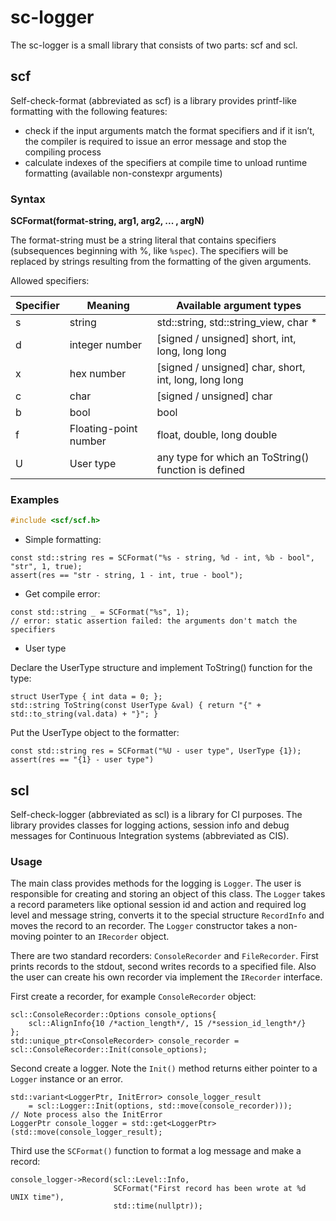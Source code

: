 # sc-logger

The sc-logger is a small library that consists of two parts: scf and scl.

## scf

Self-check-format (abbreviated as scf) is a library provides printf-like formatting with the following features:
- check if the input arguments match the format specifiers and if it isn’t, the compiler is required to issue an error message and stop the compiling process
- calculate indexes of the specifiers at compile time to unload runtime formatting (available non-constexpr arguments)

### Syntax

**SCFormat(format-string, arg1, arg2, ... , argN)**

The format-string must be a string literal that contains specifiers (subsequences beginning with %, like `%spec`).
The specifiers will be replaced by strings resulting from the formatting of the given arguments.

Allowed specifiers:

Specifier | Meaning | Available argument types
--- | --- | --- |
s | string | std::string, std::string_view, char *
d | integer number | [signed / unsigned] short, int, long, long long
x | hex number | [signed / unsigned] char, short, int, long, long long
c | char | [signed / unsigned] char
b | bool | bool
f | Floating-point number | float, double, long double
U | User type | any type for which an ToString() function is defined

### Examples

```c++
#include <scf/scf.h>
```

- Simple formatting:

```
const std::string res = SCFormat("%s - string, %d - int, %b - bool", "str", 1, true);
assert(res == "str - string, 1 - int, true - bool");
```

- Get compile error:

```
const std::string _ = SCFormat("%s", 1);
// error: static assertion failed: the arguments don't match the specifiers
```

- User type

Declare the UserType structure and implement ToString() function for the type:

```
struct UserType { int data = 0; };
std::string ToString(const UserType &val) { return "{" + std::to_string(val.data) + "}"; }
```

Put the UserType object to the formatter:

```
const std::string res = SCFormat("%U - user type", UserType {1});
assert(res == "{1} - user type")
```
## scl

Self-check-logger (abbreviated as scl) is a library for CI purposes.
The library provides classes for logging actions, session info and debug messages
for Continuous Integration systems (abbreviated as CIS).

### Usage

The main class provides methods for the logging is `Logger`.
The user is responsible for creating and storing an object of this class.
The `Logger` takes a record parameters like optional session id and action and required log level
and message string, converts it to the special structure `RecordInfo`
and moves the record to an recorder.
The `Logger` constructor takes a non-moving pointer to an `IRecorder` object.

There are two standard recorders: `ConsoleRecorder` and `FileRecorder`.
First prints records to the stdout, second writes records to a specified file.
Also the user can create his own recorder via implement the `IRecorder` interface.

First create a recorder, for example `ConsoleRecorder` object:

```
scl::ConsoleRecorder::Options console_options{
    scl::AlignInfo{10 /*action_length*/, 15 /*session_id_length*/}
};
std::unique_ptr<ConsoleRecorder> console_recorder = scl::ConsoleRecorder::Init(console_options);
```

Second create a logger.
Note the `Init()` method returns either pointer to a `Logger` instance or an error.

```
std::variant<LoggerPtr, InitError> console_logger_result
    = scl::Logger::Init(options, std::move(console_recorder)));
// Note process also the InitError
LoggerPtr console_logger = std::get<LoggerPtr>(std::move(console_logger_result);
```

Third use the `SCFormat()` function to format a log message and make a record:

```
console_logger->Record(scl::Level::Info,
                       SCFormat("First record has been wrote at %d UNIX time"),
                       std::time(nullptr));
```
